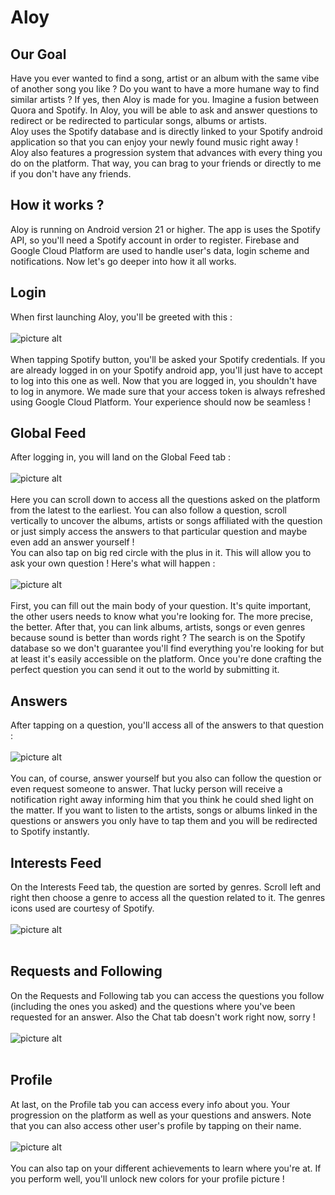 
# Aloy

## Our Goal

Have you ever wanted to find a song, artist or an album with the same vibe of another song you like ? Do you want to have
a more humane way to find similar artists ? If yes, then Aloy is made for you. Imagine a fusion between Quora and Spotify.
In Aloy, you will be able to ask and answer questions to redirect or be redirected to particular songs, albums or artists. <br />
Aloy uses the Spotify database and is directly linked to your Spotify android application so that you can
enjoy your newly found music right away ! <br />
Aloy also features a progression system that advances with every thing you do on the platform. That way, you can brag to your friends or directly
to me if you don't have any friends.<br />

## How it works ?
Aloy is running on Android version 21 or higher. The app is uses the Spotify API, so you'll need a Spotify account in order to register.
Firebase and Google Cloud Platform are used to handle user's data, login scheme and notifications. Now let's go deeper into how it all works.

## Login
When first launching Aloy, you'll be greeted with this : <br />
<br />
![picture alt](images/login1.png) <br />
<br />
When tapping Spotify button, you'll be asked your Spotify credentials. If you are already logged in on your Spotify android app, you'll just have to accept to log into this one as well. Now that you are logged in, you shouldn't have to log in anymore. We made sure that your access token is always refreshed using Google Cloud Platform. Your experience should now be seamless !

## Global Feed

After logging in, you will land on the Global Feed tab : <br />
<br />
![picture alt](images/feed1.png) <br />
<br />
Here you can scroll down to access all the questions asked on the platform from the latest to the earliest. You can also follow a question, scroll vertically to
uncover the albums, artists or songs affiliated with the question or just simply access the answers to that particular question and maybe even add an answer yourself ! <br />
You can also tap on big red circle with the plus in it. This will allow you to ask your own question ! Here's what will happen : <br />
<br />
![picture alt](images/question1.png) <br />
<br />
First, you can fill out the main body of your question. It's quite important, the other users needs to know what you're looking for. The more precise, the better. After that, you can link albums, artists, songs or even genres because sound is better than words right ? The search is on the Spotify database so we don't guarantee you'll find everything you're looking for but at least it's easily accessible on the platform. Once you're done crafting the perfect question you can send it out to the world by submitting it.

## Answers

After tapping on a question, you'll access all of the answers to that question : <br />
<br />
![picture alt](images/details1.png) <br />
<br />
You can, of course, answer yourself but you also can follow the question or even request someone to answer. That lucky person will receive a notification right away informing him that you think he could shed light on the matter. If you want to listen to the artists, songs or albums linked in the questions or answers you only have to tap them and you will be redirected to Spotify instantly.

## Interests Feed

On the Interests Feed tab, the question are sorted by genres. Scroll left and right then choose a genre to access all the question related to it. The genres icons used are courtesy of Spotify. <br />
<br />
![picture alt](images/interests1.png) <br />
<br />

## Requests and Following

On the Requests and Following tab you can access the questions you follow (including the ones you asked) and the questions where you've been requested for an answer. Also the Chat tab doesn't work right now, sorry ! <br />
<br />
![picture alt](images/following1.png) <br />
<br />

## Profile

At last, on the Profile tab you can access every info about you. Your progression on the platform as well as your questions and answers. Note that you can also access other user's profile by tapping on their name. <br />
<br />
![picture alt](images/profile1.png) <br />
<br />
You can also tap on your different achievements to learn where you're at. If you perform well, you'll unlock new colors for your profile picture !
